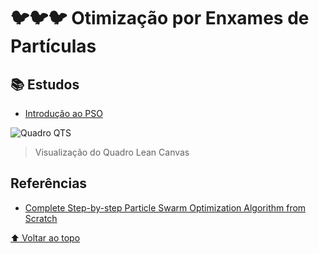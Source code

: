 # :bird::bird::bird: Otimização por Enxames de Partículas

## :books: Estudos
- [Introdução ao PSO](PSO_estudo.ipynb)

![Quadro QTS](images/quadro-qts.png)
> Visualização do Quadro Lean Canvas

## Referências

- [Complete Step-by-step Particle Swarm Optimization Algorithm from Scratch](https://towardsdatascience.com/complete-step-by-step-particle-swarm-optimization-algorithm-from-scratch-74471d064f91)


[⬆ Voltar ao topo](#birdbirdbird-otimização-por-enxames-de-partículas)
